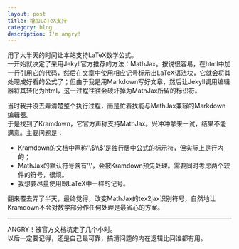 ```yaml
---
layout: post
title: 增加LaTeX支持 
category: blog
description: I'm angry!
---
```


用了大半天的时间让本站支持LaTeX数学公式。<br/>
一开始就决定了采用Jekyll官方推荐的方法：MathJax。按说很容易，在html中加一行引用它的代码，然后在文章中使用相应记号标示出LaTeX语法块，它就会将其处理成好看的公式了；但由于我是用Markdown写好文章，然后让Jekyll调用编辑器将其转化为html，这一过程往往会破坏掉为MathJax所留的标识符。

当时我并没去弄清楚整个执行过程，而是忙着找能与MathJax兼容的Markdown编辑器。<br/>
于是找到了Kramdown，它官方声称支持MathJax。兴冲冲拿来一试，结果不能满意。主要问题是：
* Kramdown的文档中声称\'\\$\\$\'是独行居中公式的标示符，但实际上是行内的；
* MathJax的默认符号含有\'\\\'，会被Kramdown预先处理。需要同时考虑两个软件的符号，很烦。
* 我想要尽量使用跟LaTeX中一样的记号。

翻来覆去弄了半天，最终觉得，改变MathJax的tex2jax识别符号，自然地让Kramdown不会对数学部分作任何处理是最省心的方案。

***
ANGRY！被官方文档坑走了几个小时。<br/>
以后一定要记得，还是自己最可靠，搞清问题的内在逻辑比问谁都有用。
